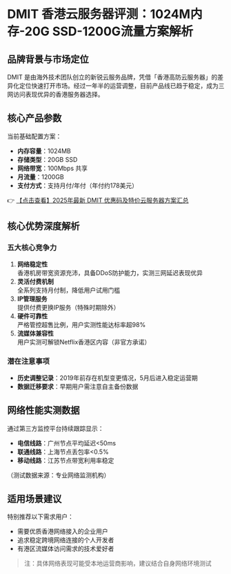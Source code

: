 # DMIT 香港云服务器评测：1024M内存-20G SSD-1200G流量方案解析

## 品牌背景与市场定位

DMIT 是由海外技术团队创立的新锐云服务品牌，凭借「香港高防云服务器」的差异化定位快速打开市场。经过一年半的运营调整，目前产品线已趋于稳定，成为三网访问表现优异的香港服务器选择。

## 核心产品参数

当前基础配置方案：
- **内存容量**：1024MB
- **存储类型**：20GB SSD
- **网络带宽**：100Mbps 共享
- **月流量**：1200GB
- **支付方式**：支持月付/年付（年付约178美元）

👉 [【点击查看】2025年最新 DMIT 优惠码及特价云服务器方案汇总](https://bit.ly/dmit_coupon)

## 核心优势深度解析

### 五大核心竞争力
1. **网络稳定性**  
   香港机房带宽资源充沛，具备DDoS防护能力，实测三网延迟表现优异
2. **灵活付费机制**  
   全系列支持月付制，降低用户试用门槛
3. **IP管理服务**  
   提供付费更换IP服务（特殊时期除外）
4. **硬件可靠性**  
   严格管控超售比例，用户实测性能达标率超98%
5. **流媒体兼容性**  
   用户实测可解锁Netflix香港区内容（非官方承诺）

### 潜在注意事项
- **历史调整记录**：2019年前存在机型变更情况，5月后进入稳定运营期
- **数据迁移要求**：早期用户需注意自主备份数据

## 网络性能实测数据

通过第三方监控平台持续跟踪显示：
- **电信线路**：广州节点平均延迟<50ms
- **联通线路**：上海节点丢包率<0.5%
- **移动线路**：江苏节点带宽利用率稳定

（测试数据来源：专业网络监测机构）

## 适用场景建议

特别推荐以下需求用户：
- 需要优质香港网络接入的企业用户
- 追求稳定跨境网络连接的个人开发者
- 有港区流媒体访问需求的技术爱好者

> 注：具体网络表现可能受本地运营商影响，建议结合自身网络环境测试
